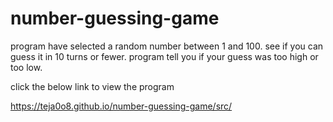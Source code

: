 # number-guessing-game
program have selected a random number between 1 and 100. see if you can guess it in 10 turns or fewer. program tell you if your guess was too high or too low.

click the below link to view the program

<a href="https://teja0o8.github.io/number-guessing-game/src/" target="_blank" >https://teja0o8.github.io/number-guessing-game/src/</a>

